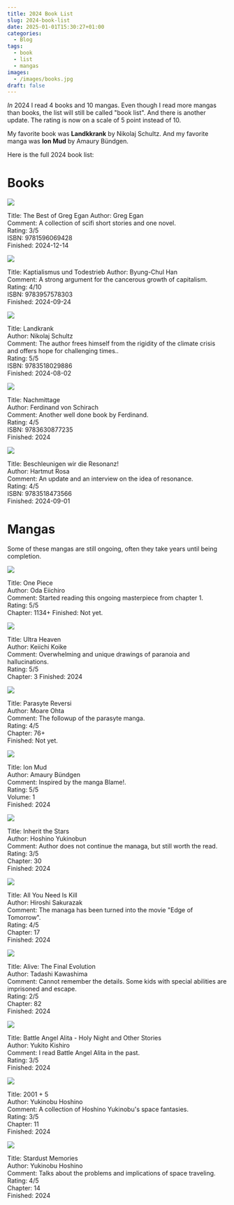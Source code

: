 ```yaml
---
title: 2024 Book List
slug: 2024-book-list
date: 2025-01-01T15:30:27+01:00
categories:
  - Blog
tags:
  - book
  - list
  - mangas
images:
  - /images/books.jpg
draft: false
---
```

*In* 2024 I read 4 books and 10 mangas. Even though I read more mangas than books, the list will still be called "book list". And there is another update. The rating is now on a scale of 5 point instead of 10.

My favorite book was **Landkkrank** by Nikolaj Schultz. And my favorite manga was **Ion Mud** by Amaury Bündgen.

Here is the full 2024 book list:

<!--more-->
# Books

![](/images/9781596069428.png)

Title: The Best of Greg Egan
Author: Greg Egan\
Comment: A collection of scifi short stories and one novel.\
Rating: 3/5\
ISBN: 9781596069428\
Finished: 2024-12-14

![](/images/9783957578303.png)

Title: Kaptialismus und Todestrieb
Author: Byung-Chul Han\
Comment: A strong argument for the cancerous growth of capitalism.\
Rating: 4/10\
ISBN: 9783957578303\
Finished: 2024-09-24

![](/images/9783518029886.png)

Title: Landkrank\
Author: Nikolaj Schultz\
Comment: The author frees himself from the rigidity of the climate crisis and offers hope for challenging times..\
Rating: 5/5\
ISBN: 9783518029886\
Finished: 2024-08-02

![](/images/9783630877235.png)

Title: Nachmittage\
Author: Ferdinand von Schirach\
Comment: Another well done book by Ferdinand.\
Rating: 4/5\
ISBN: 9783630877235\
Finished: 2024


![](/images/9783518473566.png)

Title: Beschleunigen wir die Resonanz!\
Author: Hartmut Rosa\
Comment: An update and an interview on the idea of resonance.\
Rating: 4/5\
ISBN: 9783518473566\
Finished: 2024-09-01

# Mangas

Some of these mangas are still ongoing, often they take years until being completion.

![](/images/one-piece.png)

Title: One Piece\
Author: Oda Eiichiro\
Comment: Started reading this ongoing masterpiece from chapter 1.\
Rating: 5/5\
Chapter: 1134+
Finished: Not yet.

![](/images/ultra-heaven.png)

Title: Ultra Heaven\
Author: Keiichi Koike\
Comment: Overwhelming and unique drawings of paranoia and hallucinations.\
Rating: 5/5\
Chapter: 3
Finished: 2024

![](/images/parasyte-reversi.png)

Title: Parasyte Reversi\
Author: Moare Ohta\
Comment: The followup of the parasyte manga.\
Rating: 4/5\
Chapter: 76+\
Finished: Not yet.

![](/images/ion-mud.png)

Title: Ion Mud\
Author: Amaury Bündgen\
Comment: Inspired by the manga Blame!.\
Rating: 5/5\
Volume: 1\
Finished: 2024

![](/images/inherit-the-stars.png)

Title: Inherit the Stars\
Author: Hoshino Yukinobun\
Comment: Author does not continue the managa, but still worth the read.\
Rating: 3/5\
Chapter: 30\
Finished: 2024

![](/images/all-you-need-is-kill.png)

Title: All You Need Is Kill\
Author: Hiroshi Sakurazak\
Comment: The managa has been turned into the movie "Edge of Tomorrow".\
Rating: 4/5\
Chapter: 17\
Finished: 2024

![](/images/alive-the-final-evolution.png)

Title: Alive: The Final Evolution\
Author: Tadashi Kawashima\
Comment: Cannot remember the details. Some kids with special abilities are imprisoned and escape.\
Rating: 2/5\
Chapter: 82\
Finished: 2024

![](/images/alita-battle-angel.png)

Title: Battle Angel Alita - Holy Night and Other Stories\
Author: Yukito Kishiro\
Comment: I read Battle Angel Alita in the past.\
Rating: 3/5\
Finished: 2024

![](/images/2001-plus-5.png)

Title: 2001 + 5\
Author: Yukinobu Hoshino\
Comment: A collection of Hoshino Yukinobu's space fantasies.\
Rating: 3/5\
Chapter: 11\
Finished: 2024

![](/images/stardust-memories.png)

Title: Stardust Memories\
Author: Yukinobu Hoshino\
Comment: Talks about the problems and implications of space traveling.\
Rating: 4/5\
Chapter: 14\
Finished: 2024




